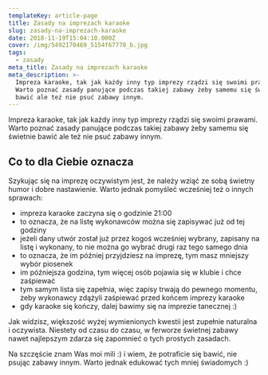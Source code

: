 ```yaml
---
templateKey: article-page
title: Zasady na imprezach karaoke
slug: zasady-na-imprezach-karaoke
date: 2018-11-19T15:04:10.000Z
cover: /img/5492170469_5154f67770_b.jpg
tags:
  - zasady
meta_title: Zasady na imprezach karaoke
meta_description: >-
  Impreza karaoke, tak jak każdy inny typ imprezy rządzi się swoimi prawami.
  Warto poznać zasady panujące podczas takiej zabawy żeby samemu się świetnie
  bawić ale też nie psuć zabawy innym.
---
```

Impreza karaoke, tak jak każdy inny typ imprezy rządzi się swoimi prawami.
Warto poznać zasady panujące podczas takiej zabawy żeby samemu się świetnie
bawić ale też nie psuć zabawy innym.

## Co to dla Ciebie oznacza

Szykując się na imprezę oczywistym jest, że należy wziąć ze sobą świetny humor i dobre nastawienie. Warto jednak pomyśleć wcześniej też o innych sprawach:

* impreza karaoke zaczyna się o godzinie 21:00
* to oznacza, że na listę wykonawców można się zapisywać już od tej godziny
* jeżeli dany utwór został już przez kogoś wcześniej wybrany, zapisany na listę i wykonany, to nie można go wybrać drugi raz tego samego dnia
* to oznacza, że im później przyjdziesz na imprezę, tym masz mniejszy wybór piosenek
* im późniejsza godzina, tym więcej osób pojawia się w klubie i chce zaśpiewać
* tym samym lista się zapełnia, więc zapisy trwają do pewnego momentu, żeby wykonawcy zdążyli zaśpiewać przed końcem imprezy karaoke
* gdy karaoke się kończy, dalej bawimy się na imprezie tanecznej :)

Jak widzisz, większość wyżej wymienionych kwestii jest zupełnie naturalna i oczywista. Niestety od czasu do czasu, w ferworze świetnej zabawy nawet najlepszym zdarza się zapomnieć o tych prostych zasadach.

Na szczęście znam Was moi mili :) i wiem, że potraficie się bawić, nie psując zabawy innym. Warto jednak edukować tych mniej świadomych :)
